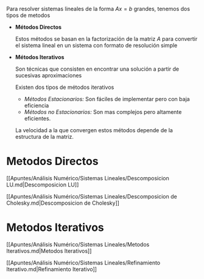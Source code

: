 Para resolver sistemas lineales de la forma $Ax = b$ grandes, tenemos dos tipos de metodos

- **Métodos Directos**
    
    Estos métodos se basan en la factorización de la matriz $A$ para convertir el sistema lineal en un sistema con formato de resolución simple
    
- **Métodos Iterativos**
    
    Son técnicas que consisten en encontrar una solución a partir de sucesivas aproximaciones
    
    Existen dos tipos de métodos iterativos
    
    - *Métodos Estacionarios:* Son fáciles de implementar pero con baja eficiencia
    - *Métodos no Estacionarios:* Son mas complejos pero altamente eficientes.
    
    La velocidad a la que convergen estos métodos depende de la estructura de la matriz.
    

# Metodos Directos

[[Apuntes/Análisis Numérico/Sistemas Lineales/Descomposicion LU.md|Descomposicion LU]]

[[Apuntes/Análisis Numérico/Sistemas Lineales/Descomposicion de Cholesky.md|Descomposicion de Cholesky]]

# Metodos Iterativos

[[Apuntes/Análisis Numérico/Sistemas Lineales/Metodos Iterativos.md|Metodos Iterativos]]

[[Apuntes/Análisis Numérico/Sistemas Lineales/Refinamiento Iterativo.md|Refinamiento Iterativo]]